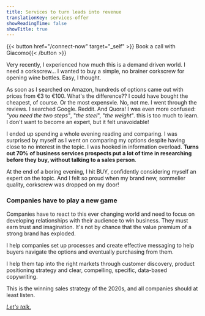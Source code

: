 ```yaml
---
title: Services to turn leads into revenue
translationKey: services-offer
showReadingTime: false
showTitle: true
---
```


<!--

{{<lead>}} Business is changing fast. We live in a demand dominated world. Building products, physical and digital, became much easier, and therefore almost every market is flooded with options.

Prospects have access to every possible information. Before they buy anything, they can gather enough information to become an expert.
{{</lead>}} -->

{{< button href="/connect-now" target="_self" >}}
Book a call with Giacomo{{< /button >}}

Very recently, I experienced how much this is a demand driven world. I need a corkscrew... I wanted to buy a simple, no brainer corkscrew for opening wine bottles. Easy, I thought.

As soon as I searched on Amazon, hundreds of options came out with prices from €3 to €100. What's the difference?? I could have bought the cheapest, of course. Or the most expensvie. No, not me. I went through the reviews. I searched Google. Reddit. And Quora! I was even more confused: _"you need the two steps"_, "_the steel_", "_the weight_". this is too much to learn. I don't want to become an expert, but it felt unavoidable!

I ended up spending a whole evening reading and comparing. I was surprised by myself as I went on comparing my options despite having close to no interest in the topic. I was hooked in information overload. **Turns out 70% of business services prospects put a lot of time in researching before they buy, without talking to a sales person**.

At the end of a boring evening, I hit BUY, confidently considering myself an expert on the topic. And I felt so proud when my brand new, sommelier quality, corkscrew was dropped on my door!

### Companies have to play a new game

Companies have to react to this ever changing world and need to focus on developing relationships with their audience to win business. They must earn trust and imagination. It's not by chance that the value premium of a strong brand has exploded.

I help companies set up processes and create effective messaging to help buyers navigate the options and eventually purchasing from them.

I help them tap into the right markets through customer discovery, product positioning strategy and clear, compelling, specific, data-based copywriting.

This is the winning sales strategy of the 2020s, and all companies should at least listen.

[_Let's talk._](/connect-now)
